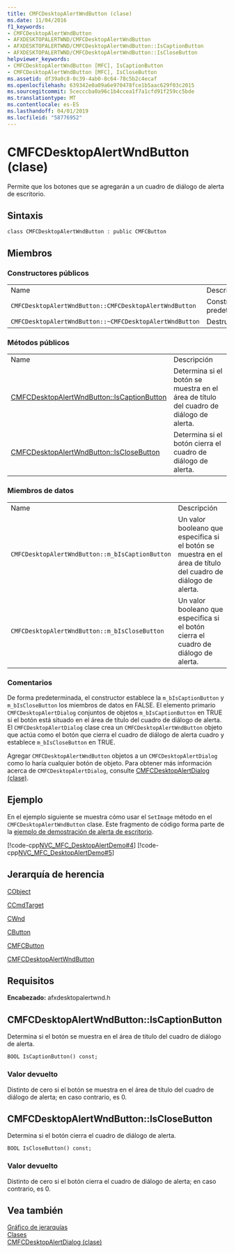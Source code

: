 ```yaml
---
title: CMFCDesktopAlertWndButton (clase)
ms.date: 11/04/2016
f1_keywords:
- CMFCDesktopAlertWndButton
- AFXDESKTOPALERTWND/CMFCDesktopAlertWndButton
- AFXDESKTOPALERTWND/CMFCDesktopAlertWndButton::IsCaptionButton
- AFXDESKTOPALERTWND/CMFCDesktopAlertWndButton::IsCloseButton
helpviewer_keywords:
- CMFCDesktopAlertWndButton [MFC], IsCaptionButton
- CMFCDesktopAlertWndButton [MFC], IsCloseButton
ms.assetid: df39a0c8-0c39-4ab0-8c64-78c5b2c4ecaf
ms.openlocfilehash: 639342e0a09a6e970478fce1b5aac629f03c2015
ms.sourcegitcommit: 5cecccba0a96c1b4ccea1f7a1cfd91f259cc5bde
ms.translationtype: MT
ms.contentlocale: es-ES
ms.lasthandoff: 04/01/2019
ms.locfileid: "58776952"
---
```

# <a name="cmfcdesktopalertwndbutton-class"></a>CMFCDesktopAlertWndButton (clase)

Permite que los botones que se agregarán a un cuadro de diálogo de alerta de escritorio.

## <a name="syntax"></a>Sintaxis

```
class CMFCDesktopAlertWndButton : public CMFCButton
```

## <a name="members"></a>Miembros

### <a name="public-constructors"></a>Constructores públicos

|||
|-|-|
|Name|Descripción|
|`CMFCDesktopAlertWndButton::CMFCDesktopAlertWndButton`|Constructor predeterminado.|
|`CMFCDesktopAlertWndButton::~CMFCDesktopAlertWndButton`|Destructor.|

### <a name="public-methods"></a>Métodos públicos

|||
|-|-|
|Name|Descripción|
|[CMFCDesktopAlertWndButton::IsCaptionButton](#iscaptionbutton)|Determina si el botón se muestra en el área de título del cuadro de diálogo de alerta.|
|[CMFCDesktopAlertWndButton::IsCloseButton](#isclosebutton)|Determina si el botón cierra el cuadro de diálogo de alerta.|

### <a name="data-members"></a>Miembros de datos

|||
|-|-|
|Name|Descripción|
|`CMFCDesktopAlertWndButton::m_bIsCaptionButton`|Un valor booleano que especifica si el botón se muestra en el área de título del cuadro de diálogo de alerta.|
|`CMFCDesktopAlertWndButton::m_bIsCloseButton`|Un valor booleano que especifica si el botón cierra el cuadro de diálogo de alerta.|

### <a name="remarks"></a>Comentarios

De forma predeterminada, el constructor establece la `m_bIsCaptionButton` y `m_bIsCloseButton` los miembros de datos en FALSE. El elemento primario `CMFCDesktopAlertDialog` conjuntos de objetos `m_bIsCaptionButton` en TRUE si el botón está situado en el área de título del cuadro de diálogo de alerta. El `CMFCDesktopAlertDialog` clase crea un `CMFCDesktopAlertWndButton` objeto que actúa como el botón que cierra el cuadro de diálogo de alerta cuadro y establece `m_bIsCloseButton` en TRUE.

Agregar `CMFCDesktopAlertWndButton` objetos a un `CMFCDesktopAlertDialog` como lo haría cualquier botón de objeto. Para obtener más información acerca de `CMFCDesktopAlertDialog`, consulte [CMFCDesktopAlertDialog (clase)](../../mfc/reference/cmfcdesktopalertdialog-class.md).

## <a name="example"></a>Ejemplo

En el ejemplo siguiente se muestra cómo usar el `SetImage` método en el `CMFCDesktopAlertWndButton` clase. Este fragmento de código forma parte de la [ejemplo de demostración de alerta de escritorio](../../overview/visual-cpp-samples.md).

[!code-cpp[NVC_MFC_DesktopAlertDemo#4](../../mfc/reference/codesnippet/cpp/cmfcdesktopalertwndbutton-class_1.h)]
[!code-cpp[NVC_MFC_DesktopAlertDemo#5](../../mfc/reference/codesnippet/cpp/cmfcdesktopalertwndbutton-class_2.cpp)]

## <a name="inheritance-hierarchy"></a>Jerarquía de herencia

[CObject](../../mfc/reference/cobject-class.md)

[CCmdTarget](../../mfc/reference/ccmdtarget-class.md)

[CWnd](../../mfc/reference/cwnd-class.md)

[CButton](../../mfc/reference/cbutton-class.md)

[CMFCButton](../../mfc/reference/cmfcbutton-class.md)

[CMFCDesktopAlertWndButton](../../mfc/reference/cmfcdesktopalertwndbutton-class.md)

## <a name="requirements"></a>Requisitos

**Encabezado:** afxdesktopalertwnd.h

##  <a name="iscaptionbutton"></a>  CMFCDesktopAlertWndButton::IsCaptionButton

Determina si el botón se muestra en el área de título del cuadro de diálogo de alerta.

```
BOOL IsCaptionButton() const;
```

### <a name="return-value"></a>Valor devuelto

Distinto de cero si el botón se muestra en el área de título del cuadro de diálogo de alerta; en caso contrario, es 0.

##  <a name="isclosebutton"></a>  CMFCDesktopAlertWndButton::IsCloseButton

Determina si el botón cierra el cuadro de diálogo de alerta.

```
BOOL IsCloseButton() const;
```

### <a name="return-value"></a>Valor devuelto

Distinto de cero si el botón cierra el cuadro de diálogo de alerta; en caso contrario, es 0.

## <a name="see-also"></a>Vea también

[Gráfico de jerarquías](../../mfc/hierarchy-chart.md)<br/>
[Clases](../../mfc/reference/mfc-classes.md)<br/>
[CMFCDesktopAlertDialog (clase)](../../mfc/reference/cmfcdesktopalertdialog-class.md)
